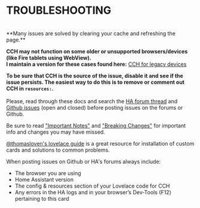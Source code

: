 <!-- Disable sidebar -->
<script>
let sidebar = document.getElementsByClassName("col-md-3")[0];
sidebar.parentNode.removeChild(sidebar);
document.getElementsByClassName("col-md-9")[0].style.cssText = "width:80%;display:block;margin-left:10%";
</script>
<!-- Disable sidebar -->

# **TROUBLESHOOTING**
<br>
**Many issues are solved by clearing your cache and refreshing the page.**

**CCH may not function on some older or unsupported browsers/devices (like Fire tablets using WebView).<br>I maintain a version for these cases found here:**
[CCH for legacy devices](https://github.com/maykar/compact-custom-header/issues/185)

**To be sure that CCH is the source of the issue, disable it and see if the issue persists. The easiest way to do this is to remove or comment out CCH in `resources:`.**
<br><br>
Please, read through these docs and search the [HA forum thread](https://community.home-assistant.io/t/compact-custom-header) and [Github issues](https://github.com/maykar/compact-custom-header/issues?utf8=%E2%9C%93&q=is%3Aissue) (open and closed) before posting issues on the forums or Github.

Be sure to read ["Important Notes"](https://maykar.github.io/compact-custom-header/#important-notes) and ["Breaking Changes"](https://maykar.github.io/compact-custom-header/#breaking-changes) for important info and changes you may have missed.

[@thomasloven's lovelace guide](https://github.com/thomasloven/hass-config/wiki/Lovelace-Plugins) is a great resource for installation of custom cards and solutions to common problems.

When posting issues on Github or HA's forums always include:

* The browser you are using
* Home Assistant version
* The config & resources section of your Lovelace code for CCH
* Any errors in the HA logs and in your browser’s Dev-Tools (F12) pertaining to this card
